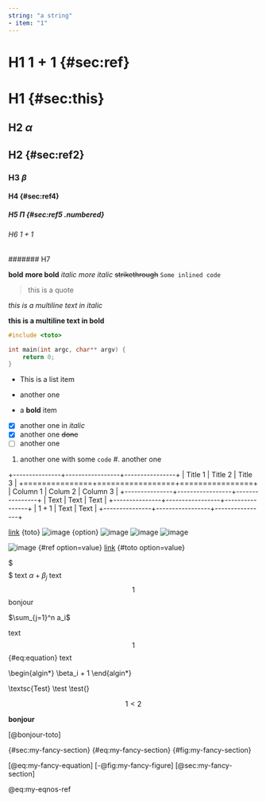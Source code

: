 ```yaml
---
string: "a string"
- item: "1"
---
```


# H1 $1 + 1$ {#sec:ref}

H1 {#sec:this}
==

## H2 $\alpha$

H2 {#sec:ref2}
--

### H3 $\beta$

#### H4 {#sec:ref4}

##### H5 $\Pi$ {#sec:ref5 .numbered}

###### H6 $1+1$

####### H7

**bold**
__more bold__
*italic*
_more italic_
~~strikethrough~~
`Some inlined code`
> this is a quote

_this is
a multiline text
in italic_

**this is a multiline
text
in bold**

```cpp
#include <toto>

int main(int argc, char** argv) {
	return 0;
}
```

* This is a list item
+ another one
- a **bold** item
- [x] another one in _italic_
- [X] another one ~~done~~
- [ ] another one
1. another one with some `code`
#. another one

+---------------+-----------------+----------------+
| Title 1       |     Title 2     |        Title 3 |
+===============+=================+================+
| Column 1      |     Colum 2     |       Column 3 |
+---------------+-----------------+----------------+
| Text          |     Text        |        Text    |
+---------------+-----------------+----------------+
| $1 + 1$       |     Text        |        Text    |
+---------------+-----------------+----------------+

[link](https://www.some-link.rezometz.org/to-to/ti_ti/) {toto}
![image](some-image.jpeg) {option}
![image](/fu-ll/pa_th/to/some-image.jpeg)
![image](~/path/from/home/some-image.jpeg)
![image](relative/path/to/some-image.jpeg)

![image](some-image.jpeg) {#ref option=value}
[link](https://www.some-link.rezometz.org/to-to/ti_ti/) {#toto option=value}

$
$$
$$$$
$$$
text
$\alpha + \beta_j$
text
$$1$$
bonjour

$\sum_{j=1}^n a_i$

text
$$1$$ {#eq:equation}
text

\begin{algin*}
	\beta_i + 1
\end{algin*}

\textsc{Test}
\test
\test{}

$$1 < 2$$

<b>bonjour</b>

[@bonjour-toto]

{#sec:my-fancy-section}
{#eq:my-fancy-section}
{#fig:my-fancy-section}

[@eq:my-fancy-equation]
[-@fig:my-fancy-figure]
[@sec:my-fancy-section]

@eq:my-eqnos-ref
